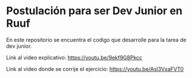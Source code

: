 # Postulación para ser Dev Junior en Ruuf

En este repositorio se encuentra el codigo que desarrolle para la tarea de dev junior.

Link al video explicativo: https://youtu.be/9ekf9G8Pkcc

Link al video donde se corrije el ejercicio: https://youtu.be/Asl3VxaFVT0
